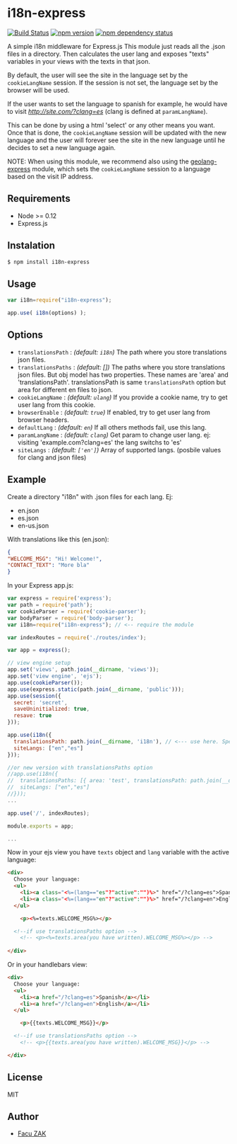 # i18n-express
[![Build Status](https://img.shields.io/travis/koalazak/i18n-express.svg)](https://travis-ci.org/koalazak/i18n-express)
[![npm version](https://badge.fury.io/js/i18n-express.svg)](http://badge.fury.io/js/i18n-express)
[![npm dependency status](https://david-dm.org/koalazak/i18n-express.png)](https://david-dm.org/koalazak/i18n-express)


A simple i18n middleware for Express.js
This module just reads all the <lang>.json files in a directory. Then calculates the user lang and exposes "texts" variables in your views with the texts in that json. 

By default, the user will see the site in the language set by the `cookieLangName` session. If the session is not set, the language set by the browser will be used.

If the user wants to set the language to spanish for example, he would have to visit *http://site.com/?clang=es* (clang is defined at `paramLangName`).

This can be done by using a html 'select' or any other means you want. Once that is done, the `cookieLangName` session will be updated with the new language and the user will forever see the site in the new language until he decides to set a new language again. 

NOTE: When using this module, we recommend also using the [geolang-express](https://github.com/koalazak/geolang-express) module, which sets the `cookieLangName` session to a language based on the visit IP address. 


## Requirements

  - Node >= 0.12
  - Express.js

## Instalation

```bash
$ npm install i18n-express
```

## Usage

```js
var i18n=require("i18n-express");

app.use( i18n(options) );
```

## Options

- `translationsPath` : *(default: `i18n`)* The path where you store translations json files.
- `translationsPaths` : *(default: [])* The paths where you store translations json files. But obj model has two properties. These names are 'area' and 'translationsPath'. translationsPath is same `translationsPath` option but area for different en files to json.
- `cookieLangName` : *(default: `ulang`)* If you provide a cookie name, try to get user lang from this cookie.
- `browserEnable` : *(default: `true`)* If enabled, try to get user lang from browser headers.
- `defaultLang` :  *(default: `en`)* If all others methods fail, use this lang.
- `paramLangName` :  *(default: `clang`)* Get param to change user lang. ej: visiting 'example.com?clang=es' the lang switchs to 'es'
- `siteLangs` :  *(default: `['en']`)* Array of supported langs. (posbile values for clang and json files)


## Example


 Create a directory "i18n" with .json files for each lang. Ej:
 - en.json
 - es.json
 - en\-us.json
 
 With translations like this (en.json):

 ```json
 {
 "WELCOME_MSG": "Hi! Welcome!",
 "CONTACT_TEXT": "More bla"
 }
 ```
 

 In your Express app.js:

```javascript
var express = require('express');
var path = require('path');
var cookieParser = require('cookie-parser');
var bodyParser = require('body-parser');
var i18n=require("i18n-express"); // <-- require the module

var indexRoutes = require('./routes/index');

var app = express();

// view engine setup
app.set('views', path.join(__dirname, 'views'));
app.set('view engine', 'ejs');
app.use(cookieParser());
app.use(express.static(path.join(__dirname, 'public')));
app.use(session({
  secret: 'secret',
  saveUninitialized: true,
  resave: true
}));

app.use(i18n({
  translationsPath: path.join(__dirname, 'i18n'), // <--- use here. Specify translations files path.
  siteLangs: ["en","es"]
}));

//or new version with translationsPaths option 
//app.use(i18n({
//  translationsPaths: [{ area: 'test', translationsPath: path.join(__dirname, 'i18n') }], // <--- use here. Specify translations files path.
//  siteLangs: ["en","es"]
//}));
...

app.use('/', indexRoutes);

module.exports = app;

...

```

Now in your ejs view you have `texts` object and `lang` variable with the active language:

```html
<div>
  Choose your language:
  <ul>
    <li><a class="<%=(lang=="es"?"active":"")%>" href="/?clang=es">Spanish</a></li>
    <li><a class="<%=(lang=="en"?"active":"")%>" href="/?clang=en">English</a></li>
  </ul> 

	<p><%=texts.WELCOME_MSG%></p>

  <!--if use translationsPaths option -->
	<!-- <p><%=texts.area(you have written).WELCOME_MSG%></p> -->
  
</div>
```

Or in your handlebars view:

```html
<div>
  Choose your language:
  <ul>
    <li><a href="/?clang=es">Spanish</a></li>
    <li><a href="/?clang=en">English</a></li>
  </ul> 

	<p>{{texts.WELCOME_MSG}}</p>

  <!--if use translationsPaths option -->
	<!-- <p>{{texts.area(you have written).WELCOME_MSG}}</p> -->

</div>
```

## License

MIT

## Author

  - [Facu ZAK](https://github.com/koalazak) 
